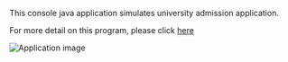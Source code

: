 This console java application simulates university admission application.

For more detail on this program, please click [here](http://media.wix.com/ugd/a1f009_a3973e8a9dac47a6ae39d85c614afb34.pdf)

![Application image](https://s31.postimg.org/mg8kdb7yj/Untitled.png)
